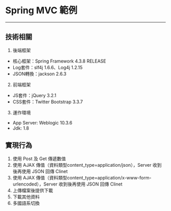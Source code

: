 # Spring MVC 範例
---

## 技術相關

1. 後端框架

* 核心框架：Spring Framework 4.3.8 RELEASE
* Log套件：slf4j 1.6.6、Log4j 1.2.15
* JSON轉換：jackson 2.6.3

2. 前端框架

* JS套件：jQuery 3.2.1
* CSS套件：Twitter Bootstrap 3.3.7

3. 運作環境
* App Server: Weblogic 10.3.6
* Jdk: 1.8

## 實現行為

1. 使用 Post 及 Get 傳遞數值
2. 使用 AJAX 傳值（資料類型content_type=application/json），Server 收到後再使用 JSON 回傳 Clinet
3. 使用 AJAX 傳值（資料類型content_type=application/x-www-form-urlencoded），Server 收到後再使用 JSON 回傳 Clinet
4. 上傳檔案後提供下載
5. 下載其他資料
6. 多國語系切換
